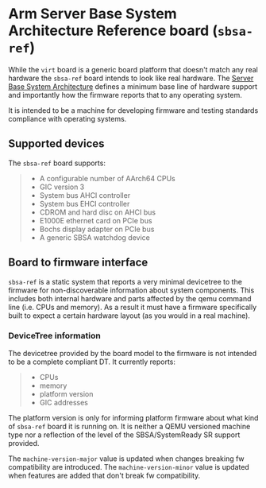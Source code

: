 # Arm Server Base System Architecture Reference board (`sbsa-ref`)

While the `virt` board is a generic board platform that doesn\'t match
any real hardware the `sbsa-ref` board intends to look like real
hardware. The [Server Base System
Architecture](https://developer.arm.com/documentation/den0029/latest)
defines a minimum base line of hardware support and importantly how the
firmware reports that to any operating system.

It is intended to be a machine for developing firmware and testing
standards compliance with operating systems.

## Supported devices

The `sbsa-ref` board supports:

> -   A configurable number of AArch64 CPUs
> -   GIC version 3
> -   System bus AHCI controller
> -   System bus EHCI controller
> -   CDROM and hard disc on AHCI bus
> -   E1000E ethernet card on PCIe bus
> -   Bochs display adapter on PCIe bus
> -   A generic SBSA watchdog device

## Board to firmware interface

`sbsa-ref` is a static system that reports a very minimal devicetree to
the firmware for non-discoverable information about system components.
This includes both internal hardware and parts affected by the qemu
command line (i.e. CPUs and memory). As a result it must have a firmware
specifically built to expect a certain hardware layout (as you would in
a real machine).

### DeviceTree information

The devicetree provided by the board model to the firmware is not
intended to be a complete compliant DT. It currently reports:

> -   CPUs
> -   memory
> -   platform version
> -   GIC addresses

The platform version is only for informing platform firmware about what
kind of `sbsa-ref` board it is running on. It is neither a QEMU
versioned machine type nor a reflection of the level of the
SBSA/SystemReady SR support provided.

The `machine-version-major` value is updated when changes breaking fw
compatibility are introduced. The `machine-version-minor` value is
updated when features are added that don\'t break fw compatibility.
